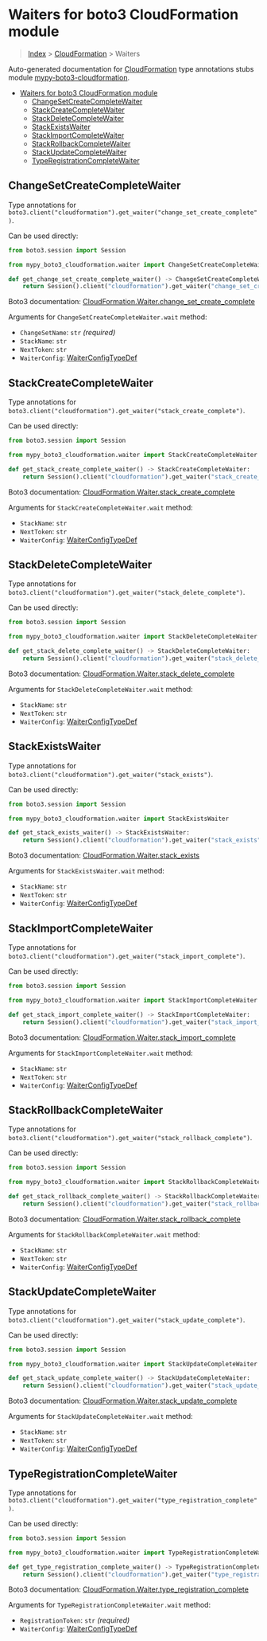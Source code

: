 <a id="waiters-for-boto3-cloudformation-module"></a>

# Waiters for boto3 CloudFormation module

> [Index](../README.md) > [CloudFormation](./README.md) > Waiters

Auto-generated documentation for
[CloudFormation](https://boto3.amazonaws.com/v1/documentation/api/latest/reference/services/cloudformation.html#CloudFormation)
type annotations stubs module
[mypy-boto3-cloudformation](https://pypi.org/project/mypy-boto3-cloudformation/).

- [Waiters for boto3 CloudFormation module](#waiters-for-boto3-cloudformation-module)
  - [ChangeSetCreateCompleteWaiter](#changesetcreatecompletewaiter)
  - [StackCreateCompleteWaiter](#stackcreatecompletewaiter)
  - [StackDeleteCompleteWaiter](#stackdeletecompletewaiter)
  - [StackExistsWaiter](#stackexistswaiter)
  - [StackImportCompleteWaiter](#stackimportcompletewaiter)
  - [StackRollbackCompleteWaiter](#stackrollbackcompletewaiter)
  - [StackUpdateCompleteWaiter](#stackupdatecompletewaiter)
  - [TypeRegistrationCompleteWaiter](#typeregistrationcompletewaiter)

<a id="changesetcreatecompletewaiter"></a>

## ChangeSetCreateCompleteWaiter

Type annotations for
`boto3.client("cloudformation").get_waiter("change_set_create_complete")`.

Can be used directly:

```python
from boto3.session import Session

from mypy_boto3_cloudformation.waiter import ChangeSetCreateCompleteWaiter

def get_change_set_create_complete_waiter() -> ChangeSetCreateCompleteWaiter:
    return Session().client("cloudformation").get_waiter("change_set_create_complete")
```

Boto3 documentation:
[CloudFormation.Waiter.change_set_create_complete](https://boto3.amazonaws.com/v1/documentation/api/latest/reference/services/cloudformation.html#CloudFormation.Waiter.ChangeSetCreateComplete)

Arguments for `ChangeSetCreateCompleteWaiter.wait` method:

- `ChangeSetName`: `str` *(required)*
- `StackName`: `str`
- `NextToken`: `str`
- `WaiterConfig`: [WaiterConfigTypeDef](./type_defs.md#waiterconfigtypedef)

<a id="stackcreatecompletewaiter"></a>

## StackCreateCompleteWaiter

Type annotations for
`boto3.client("cloudformation").get_waiter("stack_create_complete")`.

Can be used directly:

```python
from boto3.session import Session

from mypy_boto3_cloudformation.waiter import StackCreateCompleteWaiter

def get_stack_create_complete_waiter() -> StackCreateCompleteWaiter:
    return Session().client("cloudformation").get_waiter("stack_create_complete")
```

Boto3 documentation:
[CloudFormation.Waiter.stack_create_complete](https://boto3.amazonaws.com/v1/documentation/api/latest/reference/services/cloudformation.html#CloudFormation.Waiter.StackCreateComplete)

Arguments for `StackCreateCompleteWaiter.wait` method:

- `StackName`: `str`
- `NextToken`: `str`
- `WaiterConfig`: [WaiterConfigTypeDef](./type_defs.md#waiterconfigtypedef)

<a id="stackdeletecompletewaiter"></a>

## StackDeleteCompleteWaiter

Type annotations for
`boto3.client("cloudformation").get_waiter("stack_delete_complete")`.

Can be used directly:

```python
from boto3.session import Session

from mypy_boto3_cloudformation.waiter import StackDeleteCompleteWaiter

def get_stack_delete_complete_waiter() -> StackDeleteCompleteWaiter:
    return Session().client("cloudformation").get_waiter("stack_delete_complete")
```

Boto3 documentation:
[CloudFormation.Waiter.stack_delete_complete](https://boto3.amazonaws.com/v1/documentation/api/latest/reference/services/cloudformation.html#CloudFormation.Waiter.StackDeleteComplete)

Arguments for `StackDeleteCompleteWaiter.wait` method:

- `StackName`: `str`
- `NextToken`: `str`
- `WaiterConfig`: [WaiterConfigTypeDef](./type_defs.md#waiterconfigtypedef)

<a id="stackexistswaiter"></a>

## StackExistsWaiter

Type annotations for
`boto3.client("cloudformation").get_waiter("stack_exists")`.

Can be used directly:

```python
from boto3.session import Session

from mypy_boto3_cloudformation.waiter import StackExistsWaiter

def get_stack_exists_waiter() -> StackExistsWaiter:
    return Session().client("cloudformation").get_waiter("stack_exists")
```

Boto3 documentation:
[CloudFormation.Waiter.stack_exists](https://boto3.amazonaws.com/v1/documentation/api/latest/reference/services/cloudformation.html#CloudFormation.Waiter.StackExists)

Arguments for `StackExistsWaiter.wait` method:

- `StackName`: `str`
- `NextToken`: `str`
- `WaiterConfig`: [WaiterConfigTypeDef](./type_defs.md#waiterconfigtypedef)

<a id="stackimportcompletewaiter"></a>

## StackImportCompleteWaiter

Type annotations for
`boto3.client("cloudformation").get_waiter("stack_import_complete")`.

Can be used directly:

```python
from boto3.session import Session

from mypy_boto3_cloudformation.waiter import StackImportCompleteWaiter

def get_stack_import_complete_waiter() -> StackImportCompleteWaiter:
    return Session().client("cloudformation").get_waiter("stack_import_complete")
```

Boto3 documentation:
[CloudFormation.Waiter.stack_import_complete](https://boto3.amazonaws.com/v1/documentation/api/latest/reference/services/cloudformation.html#CloudFormation.Waiter.StackImportComplete)

Arguments for `StackImportCompleteWaiter.wait` method:

- `StackName`: `str`
- `NextToken`: `str`
- `WaiterConfig`: [WaiterConfigTypeDef](./type_defs.md#waiterconfigtypedef)

<a id="stackrollbackcompletewaiter"></a>

## StackRollbackCompleteWaiter

Type annotations for
`boto3.client("cloudformation").get_waiter("stack_rollback_complete")`.

Can be used directly:

```python
from boto3.session import Session

from mypy_boto3_cloudformation.waiter import StackRollbackCompleteWaiter

def get_stack_rollback_complete_waiter() -> StackRollbackCompleteWaiter:
    return Session().client("cloudformation").get_waiter("stack_rollback_complete")
```

Boto3 documentation:
[CloudFormation.Waiter.stack_rollback_complete](https://boto3.amazonaws.com/v1/documentation/api/latest/reference/services/cloudformation.html#CloudFormation.Waiter.StackRollbackComplete)

Arguments for `StackRollbackCompleteWaiter.wait` method:

- `StackName`: `str`
- `NextToken`: `str`
- `WaiterConfig`: [WaiterConfigTypeDef](./type_defs.md#waiterconfigtypedef)

<a id="stackupdatecompletewaiter"></a>

## StackUpdateCompleteWaiter

Type annotations for
`boto3.client("cloudformation").get_waiter("stack_update_complete")`.

Can be used directly:

```python
from boto3.session import Session

from mypy_boto3_cloudformation.waiter import StackUpdateCompleteWaiter

def get_stack_update_complete_waiter() -> StackUpdateCompleteWaiter:
    return Session().client("cloudformation").get_waiter("stack_update_complete")
```

Boto3 documentation:
[CloudFormation.Waiter.stack_update_complete](https://boto3.amazonaws.com/v1/documentation/api/latest/reference/services/cloudformation.html#CloudFormation.Waiter.StackUpdateComplete)

Arguments for `StackUpdateCompleteWaiter.wait` method:

- `StackName`: `str`
- `NextToken`: `str`
- `WaiterConfig`: [WaiterConfigTypeDef](./type_defs.md#waiterconfigtypedef)

<a id="typeregistrationcompletewaiter"></a>

## TypeRegistrationCompleteWaiter

Type annotations for
`boto3.client("cloudformation").get_waiter("type_registration_complete")`.

Can be used directly:

```python
from boto3.session import Session

from mypy_boto3_cloudformation.waiter import TypeRegistrationCompleteWaiter

def get_type_registration_complete_waiter() -> TypeRegistrationCompleteWaiter:
    return Session().client("cloudformation").get_waiter("type_registration_complete")
```

Boto3 documentation:
[CloudFormation.Waiter.type_registration_complete](https://boto3.amazonaws.com/v1/documentation/api/latest/reference/services/cloudformation.html#CloudFormation.Waiter.TypeRegistrationComplete)

Arguments for `TypeRegistrationCompleteWaiter.wait` method:

- `RegistrationToken`: `str` *(required)*
- `WaiterConfig`: [WaiterConfigTypeDef](./type_defs.md#waiterconfigtypedef)
